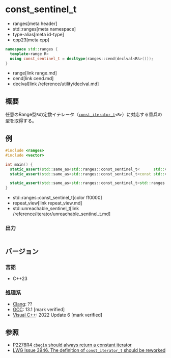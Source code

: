 # const_sentinel_t
* ranges[meta header]
* std::ranges[meta namespace]
* type-alias[meta id-type]
* cpp23[meta cpp]

```cpp
namespace std::ranges {
  template<range R>
  using const_sentinel_t = decltype(ranges::cend(declval<R&>()));
}
```
* range[link range.md]
* cend[link cend.md]
* declval[link /reference/utility/declval.md]

## 概要

任意のRange型`R`の定数イテレータ（[`const_iterator_t`](const_iterator_t.md)`<R>`）に対応する番兵の型を取得する。

## 例

```cpp example
#include <ranges>
#include <vector>

int main() {
  static_assert(std::same_as<std::ranges::const_sentinel_t<      std::vector<int>>, std::basic_const_iterator<std::vector<int>::iterator>>);
  static_assert(std::same_as<std::ranges::const_sentinel_t<const std::vector<int>>, std::vector<int>::const_iterator>);

  static_assert(std::same_as<std::ranges::const_sentinel_t<std::ranges::repeat_view<int>>, std::unreachable_sentinel_t>);
}
```
* std::ranges::const_sentinel_t[color ff0000]
* repeat_view[link repeat_view.md]
* std::unreachable_sentinel_t[link /reference/iterator/unreachable_sentinel_t.md]

### 出力
```
```

## バージョン
### 言語
- C++23

### 処理系
- [Clang](/implementation.md#clang): ??
- [GCC](/implementation.md#gcc): 13.1 [mark verified]
- [Visual C++](/implementation.md#visual_cpp): 2022 Update 6 [mark verified]

## 参照

- [P2278R4 `cbegin` should always return a constant iterator](https://www.open-std.org/jtc1/sc22/wg21/docs/papers/2022/p2278r4.html)
- [LWG Issue 3946. The definition of `const_iterator_t` should be reworked](https://cplusplus.github.io/LWG/issue3946)
